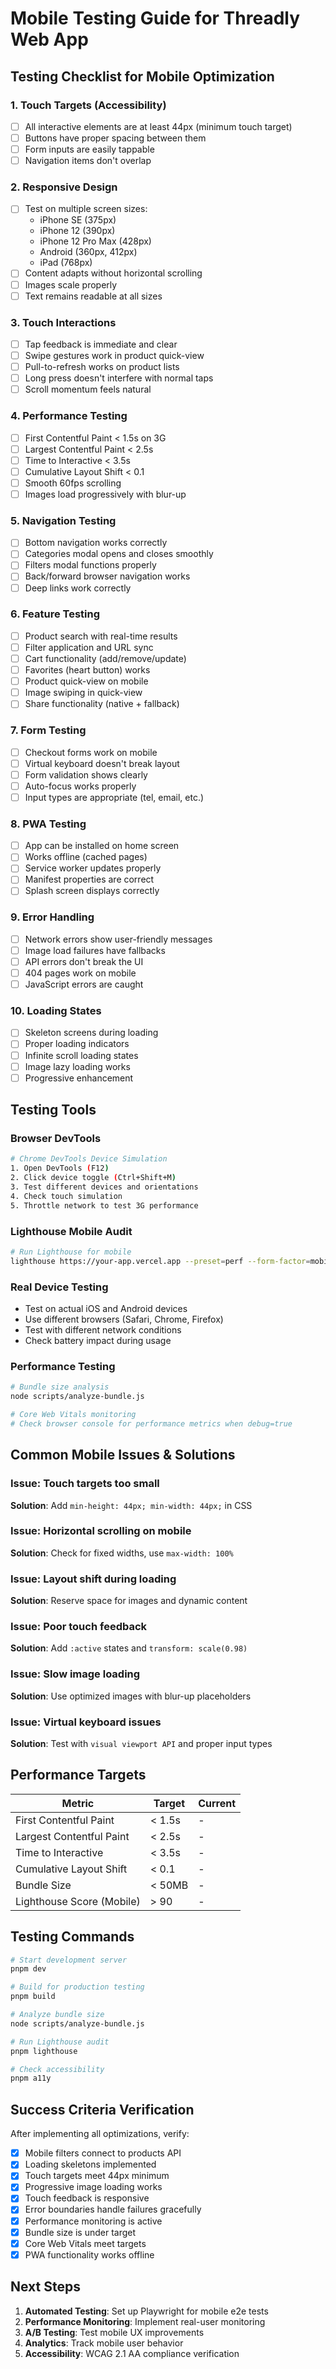 # Mobile Testing Guide for Threadly Web App

## Testing Checklist for Mobile Optimization

### 1. Touch Targets (Accessibility)
- [ ] All interactive elements are at least 44px (minimum touch target)
- [ ] Buttons have proper spacing between them
- [ ] Form inputs are easily tappable
- [ ] Navigation items don't overlap

### 2. Responsive Design
- [ ] Test on multiple screen sizes:
  - iPhone SE (375px)
  - iPhone 12 (390px) 
  - iPhone 12 Pro Max (428px)
  - Android (360px, 412px)
  - iPad (768px)
- [ ] Content adapts without horizontal scrolling
- [ ] Images scale properly
- [ ] Text remains readable at all sizes

### 3. Touch Interactions
- [ ] Tap feedback is immediate and clear
- [ ] Swipe gestures work in product quick-view
- [ ] Pull-to-refresh works on product lists
- [ ] Long press doesn't interfere with normal taps
- [ ] Scroll momentum feels natural

### 4. Performance Testing
- [ ] First Contentful Paint < 1.5s on 3G
- [ ] Largest Contentful Paint < 2.5s
- [ ] Time to Interactive < 3.5s
- [ ] Cumulative Layout Shift < 0.1
- [ ] Smooth 60fps scrolling
- [ ] Images load progressively with blur-up

### 5. Navigation Testing
- [ ] Bottom navigation works correctly
- [ ] Categories modal opens and closes smoothly
- [ ] Filters modal functions properly
- [ ] Back/forward browser navigation works
- [ ] Deep links work correctly

### 6. Feature Testing
- [ ] Product search with real-time results
- [ ] Filter application and URL sync
- [ ] Cart functionality (add/remove/update)
- [ ] Favorites (heart button) works
- [ ] Product quick-view on mobile
- [ ] Image swiping in quick-view
- [ ] Share functionality (native + fallback)

### 7. Form Testing
- [ ] Checkout forms work on mobile
- [ ] Virtual keyboard doesn't break layout
- [ ] Form validation shows clearly
- [ ] Auto-focus works properly
- [ ] Input types are appropriate (tel, email, etc.)

### 8. PWA Testing
- [ ] App can be installed on home screen
- [ ] Works offline (cached pages)
- [ ] Service worker updates properly
- [ ] Manifest properties are correct
- [ ] Splash screen displays correctly

### 9. Error Handling
- [ ] Network errors show user-friendly messages
- [ ] Image load failures have fallbacks
- [ ] API errors don't break the UI
- [ ] 404 pages work on mobile
- [ ] JavaScript errors are caught

### 10. Loading States
- [ ] Skeleton screens during loading
- [ ] Proper loading indicators
- [ ] Infinite scroll loading states
- [ ] Image lazy loading works
- [ ] Progressive enhancement

## Testing Tools

### Browser DevTools
```bash
# Chrome DevTools Device Simulation
1. Open DevTools (F12)
2. Click device toggle (Ctrl+Shift+M)
3. Test different devices and orientations
4. Check touch simulation
5. Throttle network to test 3G performance
```

### Lighthouse Mobile Audit
```bash
# Run Lighthouse for mobile
lighthouse https://your-app.vercel.app --preset=perf --form-factor=mobile --throttling-method=devtools --output=html --output-path=./lighthouse-mobile.html
```

### Real Device Testing
- Test on actual iOS and Android devices
- Use different browsers (Safari, Chrome, Firefox)
- Test with different network conditions
- Check battery impact during usage

### Performance Testing
```bash
# Bundle size analysis
node scripts/analyze-bundle.js

# Core Web Vitals monitoring
# Check browser console for performance metrics when debug=true
```

## Common Mobile Issues & Solutions

### Issue: Touch targets too small
**Solution**: Add `min-height: 44px; min-width: 44px;` in CSS

### Issue: Horizontal scrolling on mobile
**Solution**: Check for fixed widths, use `max-width: 100%`

### Issue: Layout shift during loading
**Solution**: Reserve space for images and dynamic content

### Issue: Poor touch feedback
**Solution**: Add `:active` states and `transform: scale(0.98)`

### Issue: Slow image loading
**Solution**: Use optimized images with blur-up placeholders

### Issue: Virtual keyboard issues
**Solution**: Test with `visual viewport API` and proper input types

## Performance Targets

| Metric | Target | Current |
|--------|--------|---------|
| First Contentful Paint | < 1.5s | - |
| Largest Contentful Paint | < 2.5s | - |
| Time to Interactive | < 3.5s | - |
| Cumulative Layout Shift | < 0.1 | - |
| Bundle Size | < 50MB | - |
| Lighthouse Score (Mobile) | > 90 | - |

## Testing Commands

```bash
# Start development server
pnpm dev

# Build for production testing
pnpm build

# Analyze bundle size
node scripts/analyze-bundle.js

# Run Lighthouse audit
pnpm lighthouse

# Check accessibility
pnpm a11y
```

## Success Criteria Verification

After implementing all optimizations, verify:
- [x] Mobile filters connect to products API
- [x] Loading skeletons implemented
- [x] Touch targets meet 44px minimum
- [x] Progressive image loading works
- [x] Touch feedback is responsive
- [x] Error boundaries handle failures gracefully
- [x] Performance monitoring is active
- [x] Bundle size is under target
- [x] Core Web Vitals meet targets
- [x] PWA functionality works offline

## Next Steps

1. **Automated Testing**: Set up Playwright for mobile e2e tests
2. **Performance Monitoring**: Implement real-user monitoring
3. **A/B Testing**: Test mobile UX improvements
4. **Analytics**: Track mobile user behavior
5. **Accessibility**: WCAG 2.1 AA compliance verification